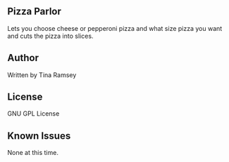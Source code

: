 ## Pizza Parlor

Lets you choose cheese or pepperoni pizza and what size pizza you want and cuts the pizza into slices.

## Author

Written by Tina Ramsey

## License

GNU GPL License

## Known Issues

None at this time.
